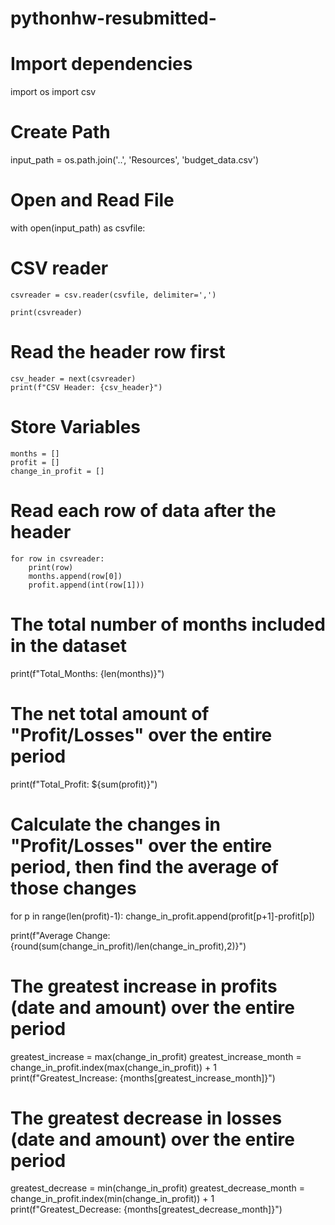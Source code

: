 # pythonhw-resubmitted-
# Import dependencies
import os
import csv

# Create Path
input_path = os.path.join('..', 'Resources', 'budget_data.csv') 

# Open and Read File
with open(input_path) as csvfile:

# CSV reader 
    csvreader = csv.reader(csvfile, delimiter=',')

    print(csvreader)


# Read the header row first
    csv_header = next(csvreader)
    print(f"CSV Header: {csv_header}")
    
# Store Variables
    months = []
    profit = [] 
    change_in_profit = []
    

# Read each row of data after the header
    for row in csvreader:
        print(row)
        months.append(row[0])
        profit.append(int(row[1]))



# The total number of months included in the dataset
print(f"Total_Months: {len(months)}") 

# The net total amount of "Profit/Losses" over the entire period    
print(f"Total_Profit: ${sum(profit)}")


# Calculate the changes in "Profit/Losses" over the entire period, then find the average of those changes

for p in range(len(profit)-1):
    change_in_profit.append(profit[p+1]-profit[p])
    
    
print(f"Average Change: {round(sum(change_in_profit)/len(change_in_profit),2)}") 

# The greatest increase in profits (date and amount) over the entire period

greatest_increase = max(change_in_profit)
greatest_increase_month = change_in_profit.index(max(change_in_profit)) + 1
print(f"Greatest_Increase: {months[greatest_increase_month]}")
      
# The greatest decrease in losses (date and amount) over the entire period

greatest_decrease = min(change_in_profit)
greatest_decrease_month = change_in_profit.index(min(change_in_profit)) + 1
print(f"Greatest_Decrease: {months[greatest_decrease_month]}")
